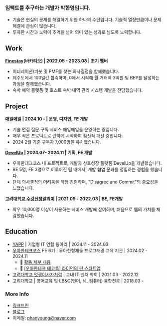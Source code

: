 ### 임팩트를 추구하는 개발자 박한영입니다.
* 기술은 현실의 문제를 해결하기 위한 하나의 수단입니다. 기술적 열정만큼이나 문제 해결에 관심이 많습니다.
* 투자한 시간과 노력이 추억을 넘어 의미 있는 성과로 남도록 노력합니다.

## Work
**[Finestay](https://finestays.com/)(바카티오) | 2022.05 - 2023.08 | 초기 멤버**  
* 이터레이션/피봇 및 PMF를 찾는 의사결정을 함께했습니다.
* 제주도에서 100일간 합숙하며, 0에서 시작해 월 거래액 3억원 및 BEP를 달성하는 과정을 함께했습니다.
* 숙박 예약 플랫폼 및 호스트 숙박 내역 관리 시스템 개발을 전담했습니다.

## Project

**[매일메일](https://www.maeil-mail.kr/) | 2024.10 - | 운영, 디자인, FE 개발**  
* 기술 면접 질문 구독 서비스 매일메일을 운영하는 중입니다.
* 매우 작은 프로덕트로 린하게 시작하여 점진적 개선 중입니다.
* 2024 2월 기준 구독자 7,000명을 유치했습니다.  
  
**[DevelUp](https://github.com/woowacourse-teams/2024-devel-up/wiki) | 2024.07- 2024.11 | 기획, FE 개발**  
* 우아한테크코스 내 프로젝트로, 개발자 상호성장 플랫폼 DevelUp을 개발했습니다.
* BE 5명, FE 3명으로 이루어진 팀 내에서, 개발 협업 문화를 정립하는 경험을 했습니다.
* 단체 의사결정의 어려움을 직접 경험하며, "[Disagree and Commit](https://medium.com/@voicemod/disagree-and-commit-the-importance-of-disagreement-in-decision-making-4c654bb06a)"의 중요성을 느꼈습니다.  

**[고려대학교 수강신청알리미](https://ku-sugang.notion.site/9f2735e373e54e1aa5aed825405aa94b) | 2021.09 - 2022.03 | BE, FE개발**
* 학우 10,000명 이상이 사용하는 서비스 개발에 참여하며, 처음으로 웹의 가치를 체감했습니다.

## Education
* [YAPP](https://www.yapp.co.kr/) | 기업형 IT 연합 동아리 | 2024.11 - 2024.03
* [우아한테크코스](https://www.woowacourse.io/) FE 6기 | 우아한형제들 프로그래밍 교육 기관 | 2024.02 - 2024.11
  * 🔗 [활동 세부 내용](https://github.com/Parkhanyoung/2024-woowa-course-FE)
  * 🔗 [[우아한테크 테코톡] 라이언의 린 스타트업](https://youtu.be/Flm-TqN93Ak)
* [고려대학교 멋쟁이사자처럼](https://www.next-ku.com/home) | 교내 IT 벤처 학회 | 2021.03 - 2022.12
* 고려대학교 | 영어교육 및 LB&C(언어, 뇌, 컴퓨터) 융합전공 | 2018.03 -

### More Info
* [링크드인](https://www.linkedin.com/in/hy-ryan)
* [블로그](https://devhanyoung-log.vercel.app/)
* 이메일: phanyoung@naver.com
